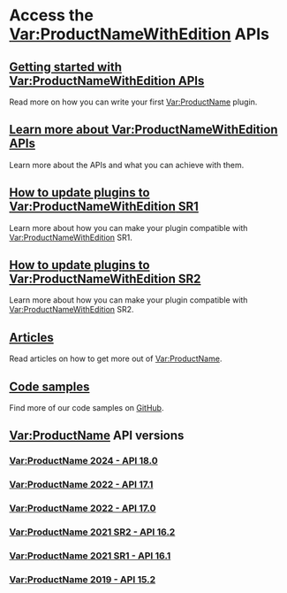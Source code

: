 # Access the <Var:ProductNameWithEdition> APIs

## [Getting started with <Var:ProductNameWithEdition> APIs](articles/gettingstarted/studio_plugin_overview.md)
Read more on how you can write your first <Var:ProductName> plugin.

## [Learn more about <Var:ProductNameWithEdition> APIs](apiconcepts/overview.md) 
Learn more about the APIs and what you can achieve with them.

## [How to update plugins to <Var:ProductNameWithEdition> SR1](articles/hints_tips/Update_Plugins/how_to_update_plugins_to_trados_studio_2022_sr1.md) 
Learn more about how you can make your plugin compatible with <Var:ProductNameWithEdition> SR1.

## [How to update plugins to <Var:ProductNameWithEdition> SR2](articles/hints_tips/Update_Plugins/how_to_update_plugins_to_trados_studio_2022_sr2.md) 
Learn more about how you can make your plugin compatible with <Var:ProductNameWithEdition> SR2.

## [Articles](articles/intro.md)
Read articles on how to get more out of <Var:ProductName>.

## [Code samples](https://github.com/RWS/trados-studio-api-samples)
Find more of our code samples on [GitHub](https://github.com/RWS/trados-studio-api-samples).

## <Var:ProductName> API versions

### [<Var:ProductName> 2024 - API 18.0](http://developers.rws.com/studio-api-docs/index.html)

### [<Var:ProductName> 2022 - API 17.1](http://developers.rws.com/studio-api-docs/17.1/index.html)

### [<Var:ProductName> 2022 - API 17.0](http://developers.rws.com/studio-api-docs/17.0/index.html)

### [<Var:ProductName> 2021 SR2 - API 16.2](http://developers.rws.com/studio-api-docs/16.2/index.html)

### [<Var:ProductName> 2021 SR1 - API 16.1](http://developers.rws.com/studio-api-docs/16.1/index.html)

### [<Var:ProductName> 2019 - API 15.2](http://developers.rws.com/studio-api-docs/15.2/index.html)
